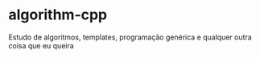 # algorithm-cpp
Estudo de algoritmos, templates, programação genérica e qualquer outra coisa que eu queira
